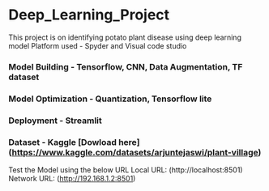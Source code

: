 # Deep_Learning_Project
This project is on identifying potato plant disease using deep learning model
Platform used - Spyder and Visual code studio

### Model Building - Tensorflow, CNN, Data Augmentation, TF dataset
### Model Optimization - Quantization, Tensorflow lite
### Deployment - Streamlit
### Dataset - Kaggle [Dowload here] (https://www.kaggle.com/datasets/arjuntejaswi/plant-village)
Test the Model using the below URL
Local URL: (http://localhost:8501)
Network URL: (http://192.168.1.2:8501)

